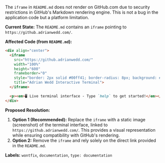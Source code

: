 The `iframe` in `README.md` does not render on GitHub.com due to security restrictions in GitHub's Markdown rendering engine. This is not a bug in the application code but a platform limitation.

**Current State:**
The `README.md` contains an `iframe` pointing to `https://github.adrianwedd.com/`.

**Affected Code (from `README.md`):**
```markdown
<div align="center">
  <iframe 
    src="https://github.adrianwedd.com/" 
    width="100%" 
    height="600" 
    frameborder="0" 
    style="border: 2px solid #00ff41; border-radius: 8px; background: #000; max-width: 1200px;"
    title="Adrian Wedd Interactive Terminal">
  </iframe>
  
  <p><em>🖥️ Live terminal interface - Type `help` to get started!</em></p>
</div>
```

**Proposed Resolution:**
1.  **Option 1 (Recommended):** Replace the `iframe` with a static image (screenshot) of the terminal interface, linked to `https://github.adrianwedd.com/`. This provides a visual representation while ensuring compatibility with GitHub's rendering.
2.  **Option 2:** Remove the `iframe` and rely solely on the direct link provided in the `README.md`.

**Labels:** `wontfix`, `documentation`, `type: documentation`